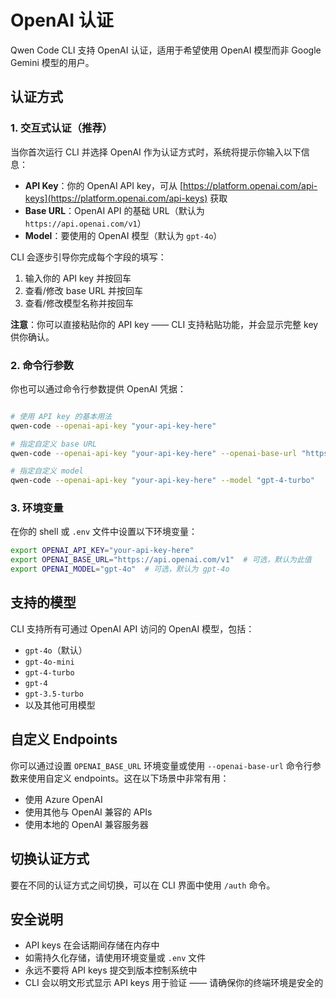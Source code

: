 # OpenAI 认证

Qwen Code CLI 支持 OpenAI 认证，适用于希望使用 OpenAI 模型而非 Google Gemini 模型的用户。

## 认证方式

### 1. 交互式认证（推荐）

当你首次运行 CLI 并选择 OpenAI 作为认证方式时，系统将提示你输入以下信息：

- **API Key**：你的 OpenAI API key，可从 [https://platform.openai.com/api-keys](https://platform.openai.com/api-keys) 获取  
- **Base URL**：OpenAI API 的基础 URL（默认为 `https://api.openai.com/v1`）  
- **Model**：要使用的 OpenAI 模型（默认为 `gpt-4o`）

CLI 会逐步引导你完成每个字段的填写：

1. 输入你的 API key 并按回车  
2. 查看/修改 base URL 并按回车  
3. 查看/修改模型名称并按回车  

**注意**：你可以直接粘贴你的 API key —— CLI 支持粘贴功能，并会显示完整 key 供你确认。

### 2. 命令行参数

你也可以通过命令行参数提供 OpenAI 凭据：

```bash

# 使用 API key 的基本用法
qwen-code --openai-api-key "your-api-key-here"

# 指定自定义 base URL
qwen-code --openai-api-key "your-api-key-here" --openai-base-url "https://your-custom-endpoint.com/v1"

# 指定自定义 model
qwen-code --openai-api-key "your-api-key-here" --model "gpt-4-turbo"
```

### 3. 环境变量

在你的 shell 或 `.env` 文件中设置以下环境变量：

```bash
export OPENAI_API_KEY="your-api-key-here"
export OPENAI_BASE_URL="https://api.openai.com/v1"  # 可选，默认为此值
export OPENAI_MODEL="gpt-4o"  # 可选，默认为 gpt-4o
```

## 支持的模型

CLI 支持所有可通过 OpenAI API 访问的 OpenAI 模型，包括：

- `gpt-4o`（默认）
- `gpt-4o-mini`
- `gpt-4-turbo`
- `gpt-4`
- `gpt-3.5-turbo`
- 以及其他可用模型

## 自定义 Endpoints

你可以通过设置 `OPENAI_BASE_URL` 环境变量或使用 `--openai-base-url` 命令行参数来使用自定义 endpoints。这在以下场景中非常有用：

- 使用 Azure OpenAI
- 使用其他与 OpenAI 兼容的 APIs
- 使用本地的 OpenAI 兼容服务器

## 切换认证方式

要在不同的认证方式之间切换，可以在 CLI 界面中使用 `/auth` 命令。

## 安全说明

- API keys 在会话期间存储在内存中
- 如需持久化存储，请使用环境变量或 `.env` 文件
- 永远不要将 API keys 提交到版本控制系统中
- CLI 会以明文形式显示 API keys 用于验证 —— 请确保你的终端环境是安全的
